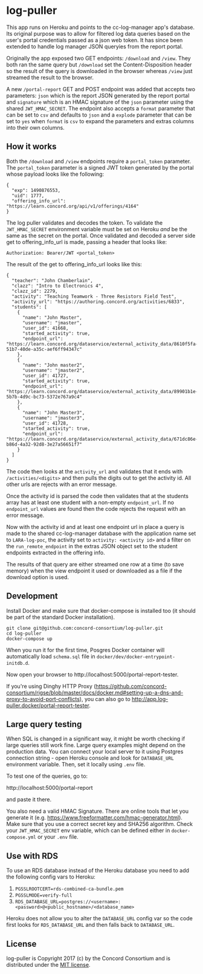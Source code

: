 # log-puller

This app runs on Heroku and points to the cc-log-manager app's database.  Its original purpose
was to allow for filtered log data queries based on the user's portal credentials passed as a json web token.  It has since been extended to handle log manager JSON queryies from the report portal.

Originally the app exposed two GET endpoints: `/download` and `/view`.  They both ran the same
query but `/download` set the Content-Disposition header so the result of the query
is downloaded in the browser whereas `/view` just streamed the result to the browser.

A new `/portal-report` GET and POST endpoint was added that accepts two parameters: `json` which is the report
JSON generated by the report portal and `signature` which is an HMAC signature of the `json`
parameter using the shared `JWT_HMAC_SECRET`.  The endpoint also accepts a `format` parameter that
can be set to `csv` and defaults to `json` and a `explode` parameter that can be set to `yes` when
`format` is `csv` to expand the parameters and extras columns into their own columns.

## How it works

Both the `/download` and `/view` endpoints require a `portal_token` parameter.  The
`portal_token` parameter is a signed JWT token generated by the portal whose payload
looks like the following:

```
{
  "exp": 1490876553,
  "uid": 1777,
  "offering_info_url": "https://learn.concord.org/api/v1/offerings/4164"
}
```

The log puller validates and decodes the token.  To validate the `JWT_HMAC_SECRET` environment variable
must be set on Heroku *and* be the same as the secret on the portal.  Once validated and decoded a server side
get to offering_info_url is made, passing a header that looks like:

```
Authorization: Bearer/JWT <portal_token>
```

The result of the get to offering_info_url looks like this:

```
{
  "teacher": "John Chamberlain",
  "clazz": "Intro to Electronics 4",
  "clazz_id": 2279,
  "activity": "Teaching Teamwork - Three Resistors Field Test",
  "activity_url": "https://authoring.concord.org/activities/6833",
  "students": [
    {
      "name": "John Master",
      "username": "jmaster",
      "user_id": 41668,
      "started_activity": true,
      "endpoint_url": "https://learn.concord.org/dataservice/external_activity_data/8610f5fa-51b7-40de-a35c-aef6ff94347c"
    },
    {
      "name": "John master2",
      "username": "jmaster2",
      "user_id": 41727,
      "started_activity": true,
      "endpoint_url": "https://learn.concord.org/dataservice/external_activity_data/89901b1e-5b7b-4d9c-bc73-5372e767a9c4"
    },
    {
      "name": "John Master3",
      "username": "jmaster3",
      "user_id": 41728,
      "started_activity": true,
      "endpoint_url": "https://learn.concord.org/dataservice/external_activity_data/671dc86e-b86d-4a32-92d8-3e27a56651f7"
    }
  ]
}
```

The code then looks at the `activity_url` and validates that it ends with `/activities/<digits>` and then pulls the
digits out to get the activity id.  All other urls are rejects with an error message.

Once the activity id is parsed the code then validates that at the students array has at least one student with a
non-empty `endpoint_url`.  If no `endpoint_url` values are found then the code rejects the request with an error message.

Now with the activity id and at least one endpoint url in place a query is made to the shared cc-log-manager database
with the application name set to `LARA-log-poc`, the activity set to `activity: <activity id>` and a filter on the
`run_remote_endpoint` in the extras JSON object set to the student endpoints extracted in the offering info.

The results of that query are either streamed one row at a time (to save memory) when the view endpoint it used or
downloaded as a file if the download option is used.

## Development

Install Docker and make sure that docker-compose is installed too (it should be part of the standard Docker installation).

```
git clone git@github.com:concord-consortium/log-puller.git
cd log-puller
docker-compose up
```

When you run it for the first time, Posgres Docker container will automatically load
`schema.sql` file in `docker/dev/docker-entrypoint-initdb.d`.

Now open your browser to http://localhost:5000/portal-report-tester.

If you're using Dinghy HTTP Proxy (https://github.com/concord-consortium/rigse/blob/master/docs/docker.md#setting-up-a-dns-and-proxy-to-avoid-port-conflicts),
you can also go to http://app.log-puller.docker/portal-report-tester.

## Large query testing

When SQL is changed in a significant way, it might be worth checking if large queries still work fine.
Large query examples might depend on the production data. You can connect your local server to it using Postgres
connection string - open Heroku console and look for `DATABASE_URL` environment variable.
Then, set it locally using `.env` file.

To test one of the queries, go to:

http://localhost:5000/portal-report

and paste it there.

You also need a valid HMAC Signature. There are online tools that let you generate it (e.g. https://www.freeformatter.com/hmac-generator.html).
Make sure that you use a correct secret key and SHA256 algorithm. Check your `JWT_HMAC_SECRET` env variable, which can
be defined either in `docker-compose.yml` or your `.env` file.

## Use with RDS

To use an RDS database instead of the Heroku database you need to add the following config vars to Heroku:

1. `PGSSLROOTCERT=rds-combined-ca-bundle.pem`
2. `PGSSLMODE=verify-full`
3. `RDS_DATABASE_URL=postgres://<username>:<password>@<public_hostname>/<database_name>`

Heroku does not allow you to alter the `DATABASE_URL` config var so the code first looks for `RDS_DATABASE_URL` and then falls back to `DATABASE_URL`.


## License

log-puller is Copyright 2017 (c) by the Concord Consortium and is distributed under the [MIT license](http://www.opensource.org/licenses/MIT).

